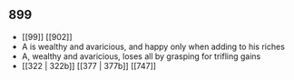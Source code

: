 ## 899
- [[99]] [[902]] 
- A is wealthy and avaricious, and happy only when adding to his riches
- A, wealthy and avaricious, loses all by grasping for trifling gains
- [[322 | 322b]] [[377 | 377b]] [[747]] 

